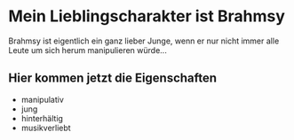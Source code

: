 # Mein Lieblingscharakter ist Brahmsy

Brahmsy ist eigentlich ein ganz lieber Junge, wenn er nur nicht immer alle Leute um sich herum manipulieren würde...

## Hier kommen jetzt die Eigenschaften
* manipulativ
* jung
* hinterhältig
* musikverliebt
